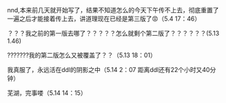 nnd,本来前几天就开始写了，结果不知道怎么的今天下午传不上去，彻底重置了一遍之后才能接着传上去，讲道理现在已经是第三版了😡（5.4 17：46）

？？？我之前的第一版去哪了？？？？？怎么就剩个第二版了？？？？？？(5.13 1.46)

???????我的第二版怎么又被覆盖了？？（5.13 18：01）

我真服了，永远活在ddl的阴影之中（5.14 2：07 距离ddl还有22个小时又40分钟）

芜湖，完事喽（5.14 14：15）